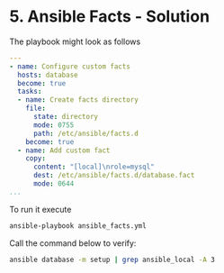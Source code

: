 # 5. Ansible Facts - Solution

The playbook might look as follows
```yml
---
- name: Configure custom facts
  hosts: database
  become: true
  tasks:
  - name: Create facts directory
    file:
      state: directory
      mode: 0755
      path: /etc/ansible/facts.d
    become: true
  - name: Add custom fact
    copy:
      content: "[local]\nrole=mysql"
      dest: /etc/ansible/facts.d/database.fact
      mode: 0644
...
```
To run it execute
```bash
ansible-playbook ansible_facts.yml 
```

Call the command below to verify:
```bash
ansible database -m setup | grep ansible_local -A 3
```
